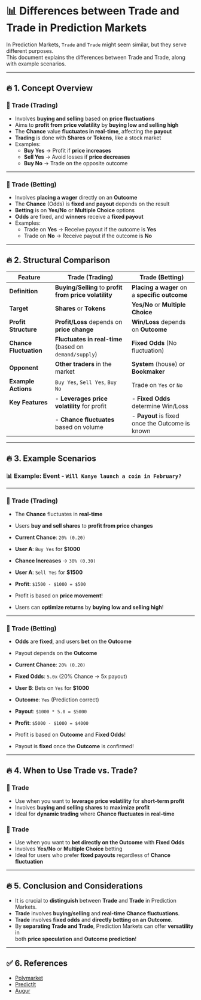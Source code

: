 # 📊 Differences between Trade and Trade in Prediction Markets

In Prediction Markets, `Trade` and `Trade` might seem similar, but they serve different purposes.  
This document explains the differences between Trade and Trade, along with example scenarios.

---

## 🔥 1. Concept Overview

### 📌 Trade (Trading)
- Involves **buying and selling** based on **price fluctuations**
- Aims to **profit from price volatility** by **buying low and selling high**
- The **Chance** value **fluctuates in real-time**, affecting the **payout**
- **Trading** is done with **Shares** or **Tokens**, like a stock market
- Examples:
    - **Buy Yes** → Profit if **price increases**
    - **Sell Yes** → Avoid losses if **price decreases**
    - **Buy No** → Trade on the opposite outcome

---

### 📌 Trade (Betting)
- Involves **placing a wager** directly on an **Outcome**
- The **Chance** (Odds) is **fixed** and **payout** depends on the result
- **Betting** is on **Yes/No** or **Multiple Choice** options
- **Odds** are fixed, and **winners** receive a **fixed payout**
- Examples:
    - Trade on **Yes** → Receive payout if the outcome is **Yes**
    - Trade on **No** → Receive payout if the outcome is **No**

---

## 🔥 2. Structural Comparison

| Feature             | **Trade (Trading)**                        | **Trade (Betting)**                           |
| ------------------- | ------------------------------------------ | -------------------------------------------- |
| **Definition**      | **Buying/Selling** to **profit from price volatility** | **Placing a wager** on a **specific outcome** |
| **Target**          | **Shares** or **Tokens**                    | **Yes/No** or **Multiple Choice**             |
| **Profit Structure**| **Profit/Loss** depends on **price change** | **Win/Loss** depends on **Outcome**           |
| **Chance Fluctuation** | **Fluctuates in real-time** (based on `demand/supply`) | **Fixed Odds** (No fluctuation)               |
| **Opponent**        | **Other traders** in the market             | **System** (house) or **Bookmaker**           |
| **Example Actions** | `Buy Yes`, `Sell Yes`, `Buy No`             | Trade on `Yes` or `No`                          |
| **Key Features**    | - **Leverages price volatility** for profit | - **Fixed Odds** determine Win/Loss            |
|                     | - **Chance fluctuates** based on volume     | - **Payout** is fixed once the Outcome is known|

---

## 🔥 3. Example Scenarios

### 📊 Example: Event - `Will Kanye launch a coin in February?`

---

### 📌 Trade (Trading)
- The **Chance** fluctuates in **real-time**
- Users **buy and sell shares** to **profit from price changes**

- **Current Chance**: `20% (0.20)`
- **User A**: `Buy Yes` for **$1000**
- **Chance Increases** → `30% (0.30)`
- **User A**: `Sell Yes` for **$1500**
- **Profit**: `$1500 - $1000 = $500`

- Profit is based on **price movement**!
- Users can **optimize returns** by **buying low and selling high**!

---

### 📌 Trade (Betting)
- **Odds** are **fixed**, and users **bet** on the **Outcome**
- Payout depends on the **Outcome**

- **Current Chance**: `20% (0.20)`
- **Fixed Odds**: `5.0x` (20% Chance → 5x payout)
- **User B**: Bets on `Yes` for **$1000**
- **Outcome**: `Yes` (Prediction correct)
- **Payout**: `$1000 * 5.0 = $5000`
- **Profit**: `$5000 - $1000 = $4000`

- Profit is based on **Outcome** and **Fixed Odds**!
- Payout is **fixed** once the **Outcome** is confirmed!

---

## 🔥 4. When to Use Trade vs. Trade?

### 📌 Trade
- Use when you want to **leverage price volatility** for **short-term profit**
- Involves **buying and selling shares** to **maximize profit**
- Ideal for **dynamic trading** where **Chance fluctuates** in **real-time**

### 📌 Trade
- Use when you want to **bet directly on the Outcome** with **Fixed Odds**
- Involves **Yes/No** or **Multiple Choice** betting
- Ideal for users who prefer **fixed payouts** regardless of **Chance fluctuation**

---

## 🔥 5. Conclusion and Considerations
- It is crucial to **distinguish** between **Trade** and **Trade** in Prediction Markets.
- **Trade** involves **buying/selling** and **real-time Chance fluctuations**.
- **Trade** involves **fixed odds** and **directly betting on an Outcome**.
- By **separating Trade and Trade**, Prediction Markets can offer **versatility** in  
  both **price speculation** and **Outcome prediction**!

---

## ✅ 6. References
- [Polymarket](https://polymarket.com)
- [PredictIt](https://www.predictit.org)
- [Augur](https://augur.net)
